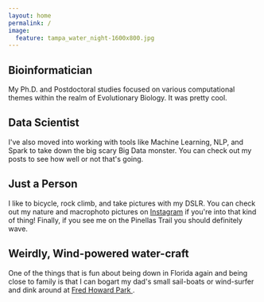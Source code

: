 ```yaml
---
layout: home
permalink: /
image:
  feature: tampa_water_night-1600x800.jpg
---
```


<div class="tiles">

<div class="tile">
  <h2 class="post-title">Bioinformatician</h2>
  <p class="post-excerpt">My Ph.D. and Postdoctoral studies focused on various computational themes within the realm of Evolutionary Biology. It was pretty cool. </p>
</div><!-- /.tile -->

<div class="tile">
  <h2 class="post-title">Data Scientist</h2>
  <p class="post-excerpt">I've also moved into working with tools like Machine Learning, NLP, and Spark to take down the big scary Big Data monster. You can check out my posts to see how well or not that's going.</p>
</div><!-- /.tile -->

<div class="tile">
  <h2 class="post-title">Just a Person</h2>
  <p class="post-excerpt">I like to bicycle, rock climb, and take pictures with my DSLR. You can check out my nature and macrophoto pictures on <a href=https://www.instagram.com/thomas.e.keller>Instagram</a> if you're into that kind of thing! Finally, if you see me on the Pinellas Trail you should definitely wave. </p>
</div><!-- /.tile --> 

<div class="tile">
  <h2 class="post-title">Weirdly, Wind-powered water-craft</h2>
  <p class="post-excerpt">One of the things that is fun about being down in Florida again and being close to family is that I can bogart my dad's small sail-boats or wind-surfer and dink around at <a href="http://www.tampabay.com/things-to-do/destination-detail/fred-howard-park/5101"> Fred Howard Park </a>. </p>
</div><!-- /.tile --> 
</div><!-- /.tiles -->
